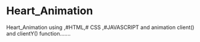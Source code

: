 # Heart_Animation
Heart_Animation using ,#HTML,# CSS ,#JAVASCRIPT and animation client() and clientY() function.......
